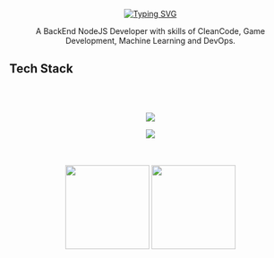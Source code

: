 <p align = "center">
   <a href="https://git.io/typing-svg" align="center"><img src="https://readme-typing-svg.herokuapp.com?font=Fira+Code&pause=1000&color=72006D&background=34002200&center=true&vCenter=true&random=true&width=435&lines=Welcome+My+Name+is+Thierrir+Alencar" alt="Typing SVG" /></a>
<p>

<p align="center" text-align="center" width="100px">
      A BackEnd NodeJS Developer with skills of CleanCode, Game Development, Machine Learning and DevOps.  
</p>


## Tech Stack
<br>
<br>
<p align="center">
  <a href="https://skillicons.dev">
    <img src="https://skillicons.dev/icons?i=js,html,css,gamemakerstudio,nodejs,ts,docker,postgres,nestjs,python,java" />
  </a>
</p>
<p align="center">
  <a href="https://skillicons.dev">
    <img src="https://skillicons.dev/icons?i=firebase,electron,mysql,express,prisma,vitest,sqlite,vscode,opencv" />
  </a>
</p>
<br>
<br>



<div align="center">
  <img height="150" src="https://github-readme-stats.vercel.app/api?username=ThierrirAlencar&show_icons=true&theme=vision-friendly-dark&hide_border=true">
  <img height="150" src="https://github-readme-stats.vercel.app/api/top-langs/?username=ThierrirAlencar&size_weight=0.0005&count_weight=0.3&layout=compact&theme=vision-friendly-dark&hide_border=true">
</div>
 
<br>


